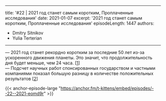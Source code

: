 
---
title: '#22 | 2021 год станет самым коротким, Проплаченные исследования'
date: 2021-01-07
excerpt: '2021 год станет самым коротким, Проплаченные исследования'
episodeLength: 1447
authors:
  - Dmitry Sitnikov
  - Yulia Terterian
---

— 2021 год станет рекордно коротким за последние 50 лет из-за ускоренного движения планеты. Это значит, что продолжительность дня будет меньше, чем 24 часа. [[1](https://csn-tv.ru/posts/id15779-za-poslednie-50-let-2021-god-stanet-samym-korotkim-iz-za-uskorennogo-vrasheniya-zemli)]<br/>
— Подсчет научных работ спонсированных государством и частными компаниями показал большую разницу в количестве положительных результатов [[2](https://www.scientificamerican.com/article/food-industry-backed-research-gives-results-funders-want-new-analysis-shows/)]

{{< anchor-episode-large "https://anchor.fm/t-kittens/embed/episodes/--22--2021-eomd9r" >}}
